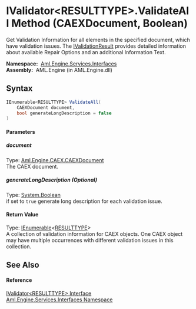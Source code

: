 IValidator&lt;RESULTTYPE>.ValidateAll Method (CAEXDocument, Boolean)
====================================================================
Get Validation Information for all elements in the specified document, which have validation issues. The [IValidationResult][1] provides detailed information about available Repair Options and an additional Information Text.

  **Namespace:**  [Aml.Engine.Services.Interfaces][2]  
  **Assembly:**  AML.Engine (in AML.Engine.dll)

Syntax
------

```csharp
IEnumerable<RESULTTYPE> ValidateAll(
	CAEXDocument document,
	bool generateLongDescription = false
)
```

#### Parameters

##### *document*
Type: [Aml.Engine.CAEX.CAEXDocument][3]  
The CAEX document.

##### *generateLongDescription* (Optional)
Type: [System.Boolean][4]  
if set to `true` generate long description for each validation issue.

#### Return Value
Type: [IEnumerable][5]&lt;[RESULTTYPE][6]>  
 A collection of validation information for CAEX objects. One CAEX object may have multiple occurrences with different validation issues in this collection. 

See Also
--------

#### Reference
[IValidator&lt;RESULTTYPE> Interface][6]  
[Aml.Engine.Services.Interfaces Namespace][2]  

[1]: ../IValidationResult/README.md
[2]: ../README.md
[3]: ../../Aml.Engine.CAEX/CAEXDocument/README.md
[4]: https://docs.microsoft.com/dotnet/api/system.boolean
[5]: https://docs.microsoft.com/dotnet/api/system.collections.generic.ienumerable-1
[6]: README.md
[7]: https://www.automationml.org
[8]: ../../icons/logoShade.png